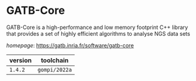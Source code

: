 # GATB-Core

GATB-Core is a high-performance and low memory footprint C++ library that provides a set of highly  efficient algorithms to analyse NGS data sets

*homepage*: <https://gatb.inria.fr/software/gatb-core>

version | toolchain
--------|----------
``1.4.2`` | ``gompi/2022a``
